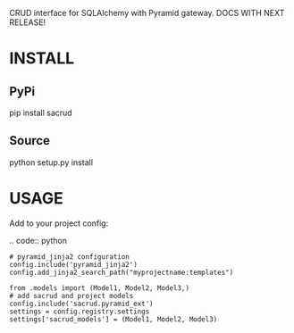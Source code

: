 CRUD interface for SQLAlchemy with Pyramid gateway.
DOCS WITH NEXT RELEASE!

INSTALL
===

PyPi
---
pip install sacrud

Source
---
python setup.py install

USAGE
=====

Add to your project config:

.. code:: python

    # pyramid_jinja2 configuration
    config.include('pyramid_jinja2')
    config.add_jinja2_search_path("myprojectname:templates")

    from .models import (Model1, Model2, Model3,)
    # add sacrud and project models
    config.include('sacrud.pyramid_ext')
    settings = config.registry.settings
    settings['sacrud_models'] = (Model1, Model2, Model3)
